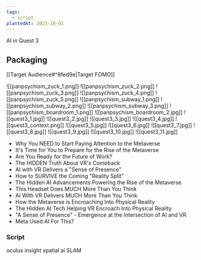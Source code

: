 ```yaml
---
tags:
  - script
plantedAt: 2023-10-01
---
```

AI in Quest 3

## Packaging

[[Target Audience#^8fed9e|Target FOMO]]

![[panpsychism_zuck_1.png]]
![[panpsychism_zuck_2.png]]
![[panpsychism_zuck_3.png]]
![[panpsychism_zuck_4.png]]
![[panpsychism_zuck_5.png]]
![[panpsychism_subway_1.png]]
![[panpsychism_subway_2.png]]
![[panpsychism_subway_3.png]]
![[panpsychism_boardroom_1.png]]
![[panpsychism_boardroom_2.jpg]]
![[quest3_1.jpg]]
![[quest3_2.jpg]]
![[quest3_3.jpg]]
![[quest3_4.jpg]]
![[quest3_context.png]]
![[quest3_5.jpg]]
![[quest3_6.jpg]]
![[quest3_7.jpg]]
![[quest3_8.jpg]]
![[quest3_9.jpg]]
![[quest3_10.jpg]]
![[quest3_11.jpg]]

* Why You NEED to Start Paying Attention to the Metaverse
* It's Time for You to Prepare for the Rise of the Metaverse
* Are You Ready for the Future of Work?
* The HIDDEN Truth About VR's Comeback
* AI with VR Delivers a "Sense of Presence"
* How to SURVIVE the Coming "Reality Split"
* The Hidden AI Advancements Powering the Rise of the Metaverse
* This Headset Does MUCH More Than You Think
* AI With VR Delivers MUCH More Than You Think
* How the Metaverse is Encroaching Into Physical Reality
* The Hidden AI Tech Helping VR Encroach Into Physical Reality
* "A Sense of Presence" - Emergence at the Intersection of AI and VR
* Meta Used AI For This?

### Script



oculus insight
spatial ai
SLAM





